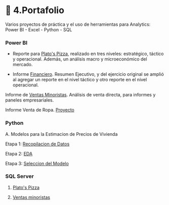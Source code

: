 # 💼 4.Portafolio   
Varios proyectos de práctica y el uso de herramientas para Analytics:  Power BI - Excel - Python - SQL


### Power BI

+ Reporte para [Plato's Pizza](https://github.com/EvelynOr/4.Portafolio/tree/main/Pizza%20Challenge), realizado en tres niveles: estratégico, táctico y operacional. Además, un análisis macro y microeconómico del mercado.
    
+ Informe [Financiero](https://github.com/EvelynOr/4.Portafolio/tree/main/Finanzas). Resumen Ejecutivo, y del ejercicio original se amplió al agregar un reporte en el nivel táctico y otro reporte en el nivel operacional.

Informe de [Ventas Minoristas](https://github.com/EvelynOr/4.Portafolio/tree/main/Ventas%20Minorista). Análisis de venta directa, para informes y paneles empresariales. 

Informe Venta de Ropa. [Proyecto](https://github.com/EvelynOr/4.Portafolio/tree/main/Venta%20de%20Ropa)


### Python

A. Modelos para la Estimacion de Precios de Vivienda

Etapa 1: [Recopilacion de Datos](https://github.com/EvelynOr/Python/tree/main/1.%20Proyectos/1.%20House%20Price%20Prediction)

Etapa 2: [EDA](https://github.com/EvelynOr/Python/blob/main/1.%20Proyectos/1.%20House%20Price%20Prediction/Etapa%202_%20EDA_BostonHousing.ipynb)

Etapa 3: [Seleccion del Modelo](https://github.com/EvelynOr/Python/blob/main/1.%20Proyectos/1.%20House%20Price%20Prediction/Etapa%203_%20SeleccionModelo_BostonHousing%20.ipynb)



### SQL Server

1. [Plato's Pizza](https://github.com/EvelynOr/4.Portafolio/blob/main/Pizza%20Challenge/AnalisisDatos.sql)
   
2. [Ventas minoristas](https://github.com/EvelynOr/SQL/blob/main/2.%20Ventas%20Minorista/VentasMinoristas.sql)
